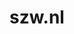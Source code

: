 ---
layout: post
title: "szw.nl"
internal_url: "/dutchgov/szw.nl.html"
subdomains_count: 32
all_subdomains_count: 58
urls_count: 2
ssl_rank: 0
http_rank: 75
url_link: /data/szw.nl/urls.txt
all_subdomains_link: /data/szw.nl/all_subdomains.txt
subdomains_link: /data/szw.nl/subdomains.txt
categories: dutchgov
---